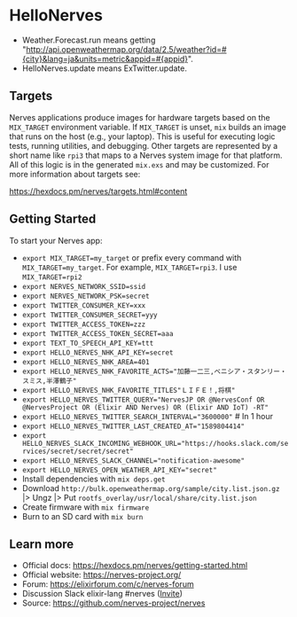 # HelloNerves

- Weather.Forecast.run means getting "http://api.openweathermap.org/data/2.5/weather?id=#{city}&lang=ja&units=metric&appid=#{appid}".
- HelloNerves.update means ExTwitter.update.

## Targets

Nerves applications produce images for hardware targets based on the
`MIX_TARGET` environment variable. If `MIX_TARGET` is unset, `mix` builds an
image that runs on the host (e.g., your laptop). This is useful for executing
logic tests, running utilities, and debugging. Other targets are represented by
a short name like `rpi3` that maps to a Nerves system image for that platform.
All of this logic is in the generated `mix.exs` and may be customized. For more
information about targets see:

https://hexdocs.pm/nerves/targets.html#content

## Getting Started

To start your Nerves app:
  * `export MIX_TARGET=my_target` or prefix every command with
    `MIX_TARGET=my_target`. For example, `MIX_TARGET=rpi3`.
    I use `MIX_TARGET=rpi2`
  * `export NERVES_NETWORK_SSID=ssid`
  * `export NERVES_NETWORK_PSK=secret`
  * `export TWITTER_CONSUMER_KEY=xxx`
  * `export TWITTER_CONSUMER_SECRET=yyy`
  * `export TWITTER_ACCESS_TOKEN=zzz`
  * `export TWITTER_ACCESS_TOKEN_SECRET=aaa`
  * `export TEXT_TO_SPEECH_API_KEY=ttt`
  * `export HELLO_NERVES_NHK_API_KEY=secret`
  * `export HELLO_NERVES_NHK_AREA=401`
  * `export HELLO_NERVES_NHK_FAVORITE_ACTS="加藤一二三,ベニシア・スタンリー・スミス,半澤鶴子"`
  * `export HELLO_NERVES_NHK_FAVORITE_TITLES"ＬＩＦＥ！,将棋"`
  * `export HELLO_NERVES_TWITTER_QUERY="NervesJP OR @NervesConf OR @NervesProject OR (Elixir AND Nerves) OR (Elixir AND IoT) -RT"`
  * `export HELLO_NERVES_TWITTER_SEARCH_INTERVAL="3600000"` # In 1 hour
  * `export HELLO_NERVES_TWITTER_LAST_CREATED_AT="1589804414"`
  * `export HELLO_NERVES_SLACK_INCOMING_WEBHOOK_URL="https://hooks.slack.com/services/secret/secret/secret"`
  * `export HELLO_NERVES_SLACK_CHANNEL="notification-awesome"`
  * `export HELLO_NERVES_OPEN_WEATHER_API_KEY="secret"`
  * Install dependencies with `mix deps.get`
  * Download `http://bulk.openweathermap.org/sample/city.list.json.gz` |> Ungz |> Put `rootfs_overlay/usr/local/share/city.list.json`
  * Create firmware with `mix firmware`
  * Burn to an SD card with `mix burn`

## Learn more

  * Official docs: https://hexdocs.pm/nerves/getting-started.html
  * Official website: https://nerves-project.org/
  * Forum: https://elixirforum.com/c/nerves-forum
  * Discussion Slack elixir-lang #nerves ([Invite](https://elixir-slackin.herokuapp.com/))
  * Source: https://github.com/nerves-project/nerves

